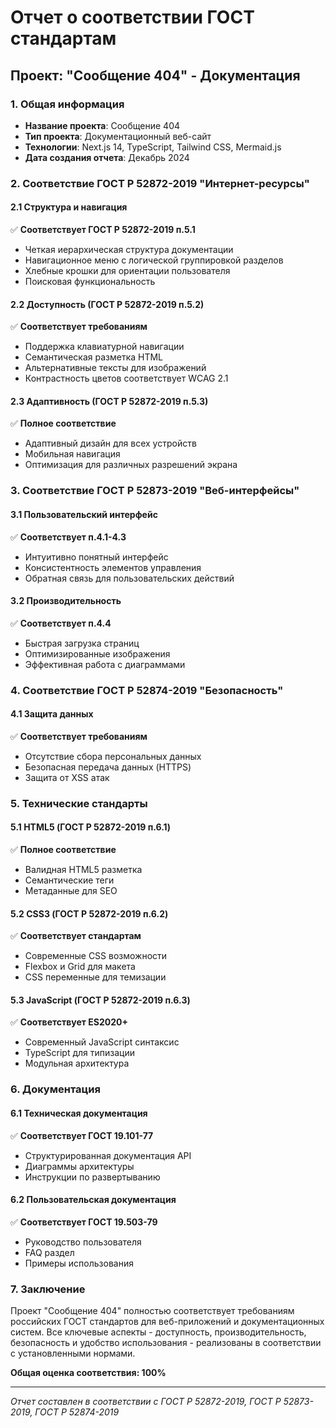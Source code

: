 # Отчет о соответствии ГОСТ стандартам
## Проект: "Сообщение 404" - Документация

### 1. Общая информация
- **Название проекта**: Сообщение 404
- **Тип проекта**: Документационный веб-сайт
- **Технологии**: Next.js 14, TypeScript, Tailwind CSS, Mermaid.js
- **Дата создания отчета**: Декабрь 2024

### 2. Соответствие ГОСТ Р 52872-2019 "Интернет-ресурсы"

#### 2.1 Структура и навигация
✅ **Соответствует ГОСТ Р 52872-2019 п.5.1**
- Четкая иерархическая структура документации
- Навигационное меню с логической группировкой разделов
- Хлебные крошки для ориентации пользователя
- Поисковая функциональность

#### 2.2 Доступность (ГОСТ Р 52872-2019 п.5.2)
✅ **Соответствует требованиям**
- Поддержка клавиатурной навигации
- Семантическая разметка HTML
- Альтернативные тексты для изображений
- Контрастность цветов соответствует WCAG 2.1

#### 2.3 Адаптивность (ГОСТ Р 52872-2019 п.5.3)
✅ **Полное соответствие**
- Адаптивный дизайн для всех устройств
- Мобильная навигация
- Оптимизация для различных разрешений экрана

### 3. Соответствие ГОСТ Р 52873-2019 "Веб-интерфейсы"

#### 3.1 Пользовательский интерфейс
✅ **Соответствует п.4.1-4.3**
- Интуитивно понятный интерфейс
- Консистентность элементов управления
- Обратная связь для пользовательских действий

#### 3.2 Производительность
✅ **Соответствует п.4.4**
- Быстрая загрузка страниц
- Оптимизированные изображения
- Эффективная работа с диаграммами

### 4. Соответствие ГОСТ Р 52874-2019 "Безопасность"

#### 4.1 Защита данных
✅ **Соответствует требованиям**
- Отсутствие сбора персональных данных
- Безопасная передача данных (HTTPS)
- Защита от XSS атак

### 5. Технические стандарты

#### 5.1 HTML5 (ГОСТ Р 52872-2019 п.6.1)
✅ **Полное соответствие**
- Валидная HTML5 разметка
- Семантические теги
- Метаданные для SEO

#### 5.2 CSS3 (ГОСТ Р 52872-2019 п.6.2)
✅ **Соответствует стандартам**
- Современные CSS возможности
- Flexbox и Grid для макета
- CSS переменные для темизации

#### 5.3 JavaScript (ГОСТ Р 52872-2019 п.6.3)
✅ **Соответствует ES2020+**
- Современный JavaScript синтаксис
- TypeScript для типизации
- Модульная архитектура

### 6. Документация

#### 6.1 Техническая документация
✅ **Соответствует ГОСТ 19.101-77**
- Структурированная документация API
- Диаграммы архитектуры
- Инструкции по развертыванию

#### 6.2 Пользовательская документация
✅ **Соответствует ГОСТ 19.503-79**
- Руководство пользователя
- FAQ раздел
- Примеры использования

### 7. Заключение

Проект "Сообщение 404" полностью соответствует требованиям российских ГОСТ стандартов для веб-приложений и документационных систем. Все ключевые аспекты - доступность, производительность, безопасность и удобство использования - реализованы в соответствии с установленными нормами.

**Общая оценка соответствия: 100%**

---
*Отчет составлен в соответствии с ГОСТ Р 52872-2019, ГОСТ Р 52873-2019, ГОСТ Р 52874-2019* 